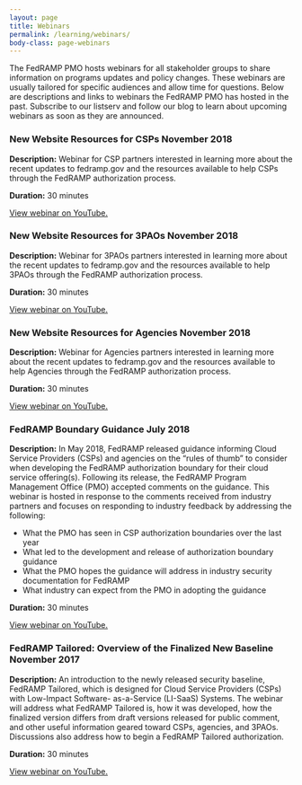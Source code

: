 ```yaml
---
layout: page
title: Webinars
permalink: /learning/webinars/
body-class: page-webinars
---
```



The FedRAMP PMO hosts webinars for all stakeholder groups to share information on programs updates and policy changes. These webinars are usually tailored for specific audiences and allow time for questions. Below are descriptions and links to webinars the FedRAMP PMO has hosted in the past. Subscribe to our listserv and follow our blog to learn about upcoming webinars as soon as they are announced. 

<h3 class="accordion">New Website Resources for CSPs  <span>November 2018</span></h3>
<div class="panel">
<p><strong>Description:</strong> Webinar for CSP partners interested in learning more about the recent updates to fedramp.gov and the resources available to help CSPs through the FedRAMP authorization process. </p>
<p><strong>Duration:</strong> 30 minutes </p>
<p><a href="https://www.youtube.com/watch?v=2ghbR-PHYOU&t=97s" target="_blank">View webinar on YouTube. </a></p>
</div>
<h3 class="accordion">New Website Resources for 3PAOs November 2018</h3>
<div class="panel">
<p><strong>Description:</strong> Webinar for 3PAOs partners interested in learning more about the recent updates to fedramp.gov and the resources available to help 3PAOs through the FedRAMP authorization process. </p>
<p><strong>Duration:</strong> 30 minutes </p>
<p><a href="https://www.youtube.com/watch?v=RTVrSikRqus" target="_blank">View webinar on YouTube. </a></p>
</div>

<h3 class="accordion">New Website Resources for Agencies November 2018</h3>
<div class="panel">
<p><strong>Description:</strong> Webinar for Agencies partners interested in learning more about the recent updates to fedramp.gov and the resources available to help Agencies through the FedRAMP authorization process. </p>
<p><strong>Duration:</strong> 30 minutes </p>
<p><a href="https://www.youtube.com/watch?v=JMSKBVKjE9g&t=39s" target="_blank">View webinar on YouTube.</a></p>
</div>

<h3 class="accordion">FedRAMP Boundary Guidance July 2018</h3>
<div class="panel">
<p><strong>Description:</strong> In May 2018, FedRAMP released guidance informing Cloud Service Providers (CSPs) and agencies on the “rules of thumb” to consider when developing the FedRAMP authorization boundary for their cloud service offering(s). Following its release, the FedRAMP Program Management Office (PMO) accepted comments on the guidance. This webinar is hosted in response to the comments received from industry partners and focuses on responding to industry feedback by addressing the following:</p>
<ul>
<li>What the PMO has seen in CSP authorization boundaries over the last year</li>
<li>What led to the development and release of authorization boundary guidance</li>
<li>What the PMO hopes the guidance will address in industry security documentation for FedRAMP</li>
<li>What industry can expect from the PMO in adopting the guidance</li>
</ul>
<p><strong>Duration:</strong> 30 minutes </p>
<p><a href="https://www.youtube.com/watch?v=esZsPfEgDqc" target="_blank">View webinar on YouTube. </a></p>
</div>

<h3 class="accordion">FedRAMP Tailored: Overview of the Finalized New Baseline November 2017</h3>
<div class="panel">
<p><strong>Description:</strong> An introduction to the newly released security baseline, FedRAMP Tailored, which is designed for Cloud Service Providers (CSPs) with Low-Impact Software- as-a-Service (LI-SaaS) Systems. The webinar will address what FedRAMP Tailored is, how it was developed, how the finalized version differs from draft versions released for public comment, and other useful information geared toward CSPs, agencies, and 3PAOs. Discussions also address how to begin a FedRAMP Tailored authorization.</p>
<p><strong>Duration:</strong> 30 minutes </p>
<p><a href="https://www.youtube.com/watch?v=MC6GfzTnaNY&t=3s" target="_blank">View webinar on YouTube. </a></p>
</div>

